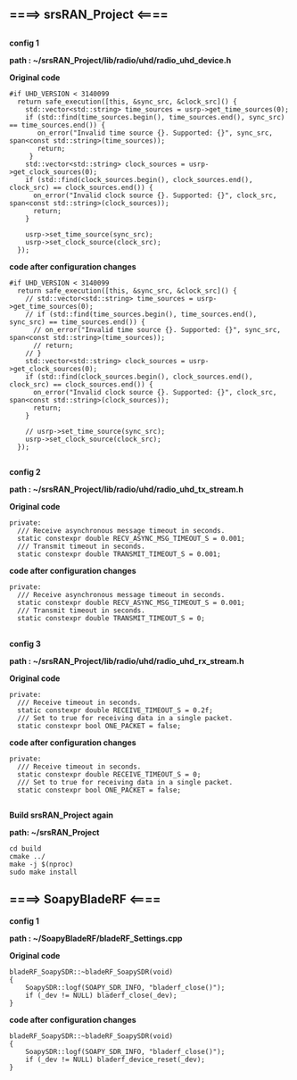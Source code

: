 ## ====> srsRAN_Project <====

##

**config 1**

**path : ~/srsRAN_Project/lib/radio/uhd/radio_uhd_device.h**

**Original code**

    #if UHD_VERSION < 3140099
      return safe_execution([this, &sync_src, &clock_src]() {
        std::vector<std::string> time_sources = usrp->get_time_sources(0);
        if (std::find(time_sources.begin(), time_sources.end(), sync_src) == time_sources.end()) {
           on_error("Invalid time source {}. Supported: {}", sync_src, span<const std::string>(time_sources));
           return;
         }
        std::vector<std::string> clock_sources = usrp->get_clock_sources(0);
        if (std::find(clock_sources.begin(), clock_sources.end(), clock_src) == clock_sources.end()) {
          on_error("Invalid clock source {}. Supported: {}", clock_src, span<const std::string>(clock_sources));
          return;
        }
  
        usrp->set_time_source(sync_src);
        usrp->set_clock_source(clock_src);
      });
      

**code after configuration changes**

    #if UHD_VERSION < 3140099
      return safe_execution([this, &sync_src, &clock_src]() {
        // std::vector<std::string> time_sources = usrp->get_time_sources(0);
        // if (std::find(time_sources.begin(), time_sources.end(), sync_src) == time_sources.end()) {
          // on_error("Invalid time source {}. Supported: {}", sync_src, span<const std::string>(time_sources));
          // return;
        // }
        std::vector<std::string> clock_sources = usrp->get_clock_sources(0);
        if (std::find(clock_sources.begin(), clock_sources.end(), clock_src) == clock_sources.end()) {
          on_error("Invalid clock source {}. Supported: {}", clock_src, span<const std::string>(clock_sources));
          return;
        }
  
        // usrp->set_time_source(sync_src);
        usrp->set_clock_source(clock_src);
      });


## 
##

**config 2**

**path : ~/srsRAN_Project/lib/radio/uhd/radio_uhd_tx_stream.h**

**Original code**

    private:
      /// Receive asynchronous message timeout in seconds.
      static constexpr double RECV_ASYNC_MSG_TIMEOUT_S = 0.001;
      /// Transmit timeout in seconds.
      static constexpr double TRANSMIT_TIMEOUT_S = 0.001;


**code after configuration changes**

    private:
      /// Receive asynchronous message timeout in seconds.
      static constexpr double RECV_ASYNC_MSG_TIMEOUT_S = 0.001;
      /// Transmit timeout in seconds.
      static constexpr double TRANSMIT_TIMEOUT_S = 0;



##
##

**config 3**

**path : ~/srsRAN_Project/lib/radio/uhd/radio_uhd_rx_stream.h**

**Original code**

    private:
      /// Receive timeout in seconds.
      static constexpr double RECEIVE_TIMEOUT_S = 0.2f;
      /// Set to true for receiving data in a single packet.
      static constexpr bool ONE_PACKET = false;


**code after configuration changes**

    private:
      /// Receive timeout in seconds.
      static constexpr double RECEIVE_TIMEOUT_S = 0;
      /// Set to true for receiving data in a single packet.
      static constexpr bool ONE_PACKET = false;


##
##
**Build srsRAN_Project again**

**path: ~/srsRAN_Project**

    cd build
    cmake ../
    make -j $(nproc)
    sudo make install

##
##

## ====> SoapyBladeRF <====

**config 1**

**path : ~/SoapyBladeRF/bladeRF_Settings.cpp**

**Original code**

    bladeRF_SoapySDR::~bladeRF_SoapySDR(void)
    {
        SoapySDR::logf(SOAPY_SDR_INFO, "bladerf_close()");
        if (_dev != NULL) bladerf_close(_dev);
    }



**code after configuration changes**
  
    bladeRF_SoapySDR::~bladeRF_SoapySDR(void)
    {
        SoapySDR::logf(SOAPY_SDR_INFO, "bladerf_close()");
        if (_dev != NULL) bladerf_device_reset(_dev);
    }


## 






    
